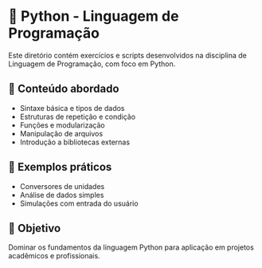 # 🐍 Python - Linguagem de Programação

Este diretório contém exercícios e scripts desenvolvidos na disciplina de Linguagem de Programação, com foco em Python.

## 📘 Conteúdo abordado

- Sintaxe básica e tipos de dados
- Estruturas de repetição e condição
- Funções e modularização
- Manipulação de arquivos
- Introdução a bibliotecas externas

## 🧪 Exemplos práticos

- Conversores de unidades
- Análise de dados simples
- Simulações com entrada do usuário

## 🎯 Objetivo

Dominar os fundamentos da linguagem Python para aplicação em projetos acadêmicos e profissionais.
